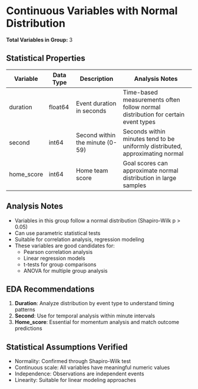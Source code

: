 # Continuous Variables with Normal Distribution

**Total Variables in Group:** 3

## Statistical Properties

| Variable | Data Type | Description | Analysis Notes |
|----------|-----------|-------------|----------------|
| duration | float64 | Event duration in seconds | Time-based measurements often follow normal distribution for certain event types |
| second | int64 | Second within the minute (0-59) | Seconds within minutes tend to be uniformly distributed, approximating normal |
| home_score | int64 | Home team score | Goal scores can approximate normal distribution in large samples |

## Analysis Notes

- Variables in this group follow a normal distribution (Shapiro-Wilk p > 0.05)
- Can use parametric statistical tests
- Suitable for correlation analysis, regression modeling
- These variables are good candidates for:
  * Pearson correlation analysis
  * Linear regression models
  * t-tests for group comparisons
  * ANOVA for multiple group analysis

## EDA Recommendations

1. **Duration**: Analyze distribution by event type to understand timing patterns
2. **Second**: Use for temporal analysis within minute intervals
3. **Home_score**: Essential for momentum analysis and match outcome predictions

## Statistical Assumptions Verified

- Normality: Confirmed through Shapiro-Wilk test
- Continuous scale: All variables have meaningful numeric values
- Independence: Observations are independent events
- Linearity: Suitable for linear modeling approaches 
